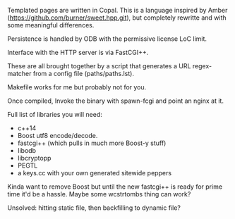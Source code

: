 Templated pages are written in Copal. This is a language inspired by Amber
(https://github.com/burner/sweet.hpp.git), but completely rewritte and with
some meaningful differences.

Persistence is handled by ODB with the permissive license LoC limit.

Interface with the HTTP server is via FastCGI++.

These are all brought together by a script that generates a URL regex-matcher
from a config file (paths/paths.lst).

Makefile works for me but probably not for you.

Once compiled, Invoke the binary with spawn-fcgi and point an nginx at it.

Full list of libraries you will need:
*	c++14
*	Boost utf8 encode/decode.
*	fastcgi++ (which pulls in much more Boost-y stuff)
*	libodb
*	libcryptopp
*	PEGTL
*	a keys.cc with your own generated sitewide peppers

Kinda want to remove Boost but until the new fastcgi++ is ready for prime time
it'd be a hassle. Maybe some wcstrtombs thing can work?

Unsolved: hitting static file, then backfilling to dynamic file?
